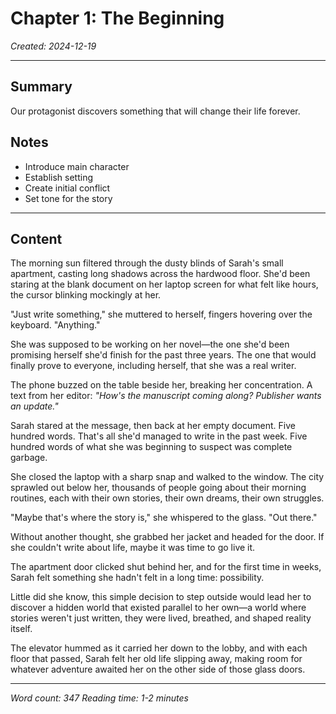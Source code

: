 # Chapter 1: The Beginning

*Created: 2024-12-19*

---

## Summary
Our protagonist discovers something that will change their life forever.

## Notes
- Introduce main character
- Establish setting
- Create initial conflict
- Set tone for the story

---

## Content

The morning sun filtered through the dusty blinds of Sarah's small apartment, casting long shadows across the hardwood floor. She'd been staring at the blank document on her laptop screen for what felt like hours, the cursor blinking mockingly at her.

"Just write something," she muttered to herself, fingers hovering over the keyboard. "Anything."

She was supposed to be working on her novel—the one she'd been promising herself she'd finish for the past three years. The one that would finally prove to everyone, including herself, that she was a real writer.

The phone buzzed on the table beside her, breaking her concentration. A text from her editor: *"How's the manuscript coming along? Publisher wants an update."*

Sarah stared at the message, then back at her empty document. Five hundred words. That's all she'd managed to write in the past week. Five hundred words of what she was beginning to suspect was complete garbage.

She closed the laptop with a sharp snap and walked to the window. The city sprawled out below her, thousands of people going about their morning routines, each with their own stories, their own dreams, their own struggles.

"Maybe that's where the story is," she whispered to the glass. "Out there."

Without another thought, she grabbed her jacket and headed for the door. If she couldn't write about life, maybe it was time to go live it.

The apartment door clicked shut behind her, and for the first time in weeks, Sarah felt something she hadn't felt in a long time: possibility.

Little did she know, this simple decision to step outside would lead her to discover a hidden world that existed parallel to her own—a world where stories weren't just written, they were lived, breathed, and shaped reality itself.

The elevator hummed as it carried her down to the lobby, and with each floor that passed, Sarah felt her old life slipping away, making room for whatever adventure awaited her on the other side of those glass doors.

---

*Word count: 347*
*Reading time: 1-2 minutes*